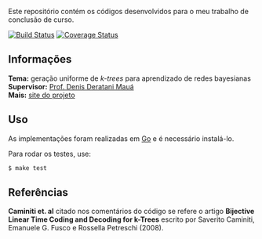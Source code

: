 Este repositório contém os códigos desenvolvidos para o meu trabalho de conclusão de curso.

[![Build Status](https://travis-ci.org/tmadeira/tcc.svg?branch=master)](https://travis-ci.org/tmadeira/tcc)
[![Coverage Status](https://coveralls.io/repos/github/tmadeira/tcc/badge.svg?branch=master)](https://coveralls.io/github/tmadeira/tcc?branch=master)

## Informações ##

**Tema:** geração uniforme de *k-trees* para aprendizado de redes bayesianas  
**Supervisor:** [Prof. Denis Deratani Mauá](http://www.ime.usp.br/~ddm/)  
**Mais:** [site do projeto](https://www.linux.ime.usp.br/~tmadeira/mac0499/)

## Uso ##

As implementações foram realizadas em [Go](https://golang.org/) e é necessário instalá-lo.

Para rodar os testes, use:

```sh
$ make test
```

## Referências ##

**Caminiti et. al** citado nos comentários do código se refere o artigo **Bijective Linear Time Coding and Decoding for k-Trees** escrito por Saverito Caminiti, Emanuele G. Fusco e Rossella Petreschi (2008).
